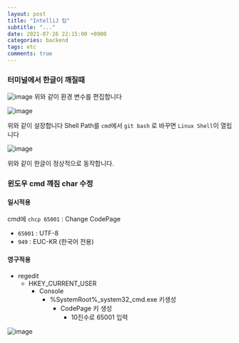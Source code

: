 ```yaml
---
layout: post
title: "IntelliJ 팁"
subtitle: "..."
date: 2021-07-26 22:15:00 +0900
categories: backend
tags: etc
comments: true
---
```


### 터미널에서 한글이 깨질때

![image](https://user-images.githubusercontent.com/66164361/126995355-750969de-8013-49f4-a66b-0cfc0d688226.png)
위와 같이 환경 변수를 편집합니다

![image](https://user-images.githubusercontent.com/66164361/126995221-3b8736d3-dafb-44d1-a8ed-c9aef01e1885.png)

위와 같이 설장합니다
Shell Path를 `cmd`에서 `git bash` 로 바꾸면 `Linux Shell`이 열립니다

![image](https://user-images.githubusercontent.com/66164361/126995518-cf651f50-fa76-495b-af04-4d5bab17d617.png)

위와 같이 한글이 정상적으로 동작합니다.

### 윈도우 cmd 꺠짐 char 수정

#### 일시적용

cmd에 `chcp 65001` : Change CodePage

- `65001` : UTF-8
- `949` : EUC-KR (한국어 전용)

#### 영구적용

- regedit
  - HKEY_CURRENT_USER
    - Console
      - %SystemRoot%\_system32_cmd.exe 키생성
        - CodePage 키 생성
          - 10진수로 65001 입력

![image](https://user-images.githubusercontent.com/66164361/127558391-940a277c-df24-47d6-81b6-0fb3d11f5d20.png)
